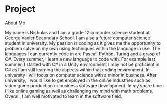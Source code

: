 # Project
About Me

  My name is Nicholas and I am a grade 12 computer science student at George Vanier Secondary School. I am also a future computer science student in university. My passion is coding as it gives me the opportunity to problem solve on my own using techniques within the language in use. The languages I can currently code in are Pascal, Python, Turing and a grasp of C#. Every summer, I learn a new language to code with. For example last summer, I started with C# in a Unity environment. I may not be proficient in C# as I am still learning the aspects within that coding environment. In university I will focus on computer science with a minor in business. After university, I would like to get employed in the online industries such as video game production or business software development. In my spare time I like online gaming as well as challenging my mind with math problems. Overall, I am well motivated to learn in the software field.
